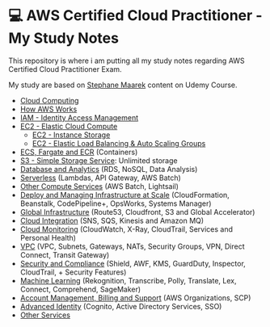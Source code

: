 # 💻 AWS Certified Cloud Practitioner - My Study Notes

This repository is where i am putting all my study notes regarding AWS Certified Cloud Practitioner Exam.

My study are based on [Stephane Maarek](https://github.com/simplesteph) content on Udemy Course.

- [Cloud Computing](notes/cloud-computing/README.md)
- [How AWS Works](notes/aws/README.md)
- [IAM - Identity Access Management](notes/iam/README.md)
- [EC2 - Elastic Cloud Compute](notes/ec2/README.md)
  - [EC2 - Instance Storage](notes/ec2-instance-storage/README.md)
  - [EC2 - Elastic Load Balancing & Auto Scaling Groups](notes/ec2-elb-asg/README.md)
- [ECS, Fargate and ECR](notes/ecs/README.md) (Containers)
- [S3 - Simple Storage Service](notes/s3/README.md): Unlimited storage
- [Database and Analytics](notes/db/README.md) (RDS, NoSQL, Data Analysis)
- [Serverless](notes/serverless/README.md) (Lambdas, API Gateway, AWS Batch)
- [Other Compute Services](notes/other-compute-services/README.md) (AWS Batch, Lightsail)
- [Deploy and Managing Infrastructure at Scale](notes/deployment/README.md) (CloudFormation, Beanstalk, CodePipeline+, OpsWorks, Systems Manager)
- [Global Infrastructure](notes/aws-global-infrastructure/README.md) (Route53, Cloudfront, S3 and Global Accelerator)
- [Cloud Integration](notes/cloud-integration/README.md) (SNS, SQS, Kinesis and Amazon MQ)
- [Cloud Monitoring](notes/cloud-monitoring/README.md) (CloudWatch, X-Ray, CloudTrail, Services and Personal Health)
- [VPC](notes/vpc/README.md) (VPC, Subnets, Gateways, NATs, Security Groups, VPN, Direct Connect, Transit Gateway)
- [Security and Compliance](notes/security-and-compliance/README.md) (Shield, AWF, KMS, GuardDuty, Inspector, CloudTrail, + Security Features)
- [Machine Learning](notes/machine-learning/README.md) (Rekognition, Transcribe, Polly, Translate, Lex, Connect, Comprehend, SageMaker)
- [Account Management, Billing and Support](notes/account-billing-support/README.md) (AWS Organizations, SCP)
- [Advanced Identity](notes/advanced-identity/README.md) (Cognito, Active Directory Services, SSO)
- [Other Services](notes/other-services/README.md)
